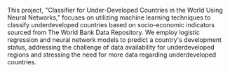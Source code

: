 This project, "Classifier for Under-Developed Countries in the World Using Neural Networks," focuses on utilizing machine learning techniques to classify underdeveloped countries based on socio-economic indicators sourced from The World Bank Data Repository. We employ logistic regression and neural network models to predict a country's development status, addressing the challenge of data availability for underdeveloped regions and stressing the need for more data regarding underdeveloped countries. 
